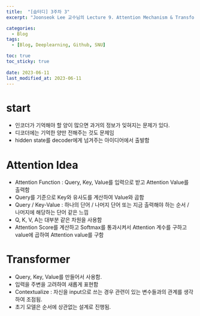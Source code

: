 ```yaml
---
title:  "[숩터디] 3주차 3"
excerpt: "Joonseok Lee 교수님의 Lecture 9. Attention Mechanism & Transformers I 강의 요약"

categories:
  - Blog
tags:
  - [Blog, Deeplearning, Github, SNU]

toc: true
toc_sticky: true
 
date: 2023-06-11
last_modified_at: 2023-06-11
---
```


# start
- 인코더가 기억해야 할 양이 많으면 과거의 정보가 잊혀지는 문제가 있다.
- 디코더에는 기억한 양만 전해주는 것도 문제임
- hidden state를 decoder에게 넘겨주는 아이디어에서 출발함

# Attention Idea
- Attention Function : Query, Key, Value를 입력으로 받고 Attention Value를 출력함
- Query를 기준으로 Key와 유사도를 계산하여 Value와 곱함
- Query / Key-Value : 하나의 단어 / 나머지 단어 또는 지금 출력해야 하는 순서 / 나머지에 해당하는 단어 같은 느낌
- Q, K, V, A는 대부분 같은 차원을 사용함
- Attention Score를 계산하고 Softmax를 통과시켜서 Attention 계수를 구하고 value에 곱하여 Attention value를 구함

# Transformer
- Query, Key, Value를 만들어서 사용함.
- 입력을 주변을 고려하여 새롭게 표현함
- Contextualize : 자신을 input으로 쓰는 경우 관련이 있는 변수들과의 관계를 생각하여 조점됨.
- 초기 모델은 순서에 상관없는 설계로 진행됨.
